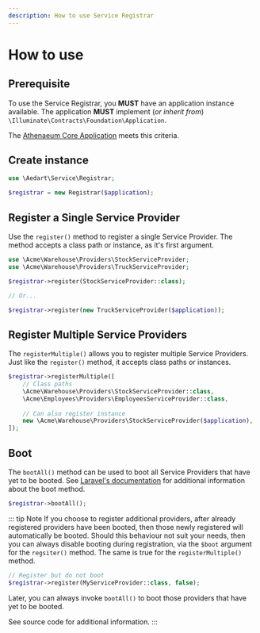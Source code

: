 ```yaml
---
description: How to use Service Registrar
---
```


# How to use

## Prerequisite

To use the Service Registrar, you **MUST** have an application instance available.
The application **MUST** implement (_or inherit from_) `\Illuminate\Contracts\Foundation\Application`.

The [Athenaeum Core Application](../core) meets this criteria.

## Create instance

```php
use \Aedart\Service\Registrar;

$registrar = new Registrar($application);
```

## Register a Single Service Provider

Use the `register()` method to register a single Service Provider.
The method accepts a class path or instance, as it's first argument.

```php
use \Acme\Warehouse\Providers\StockServiceProvider;
use \Acme\Warehouse\Providers\TruckServiceProvider;

$registrar->register(StockServiceProvider::class);

// Or...

$registrar->register(new TruckServiceProvider($application));
```

## Register Multiple Service Providers

The `registerMultiple()` allows you to register multiple Service Providers.
Just like the `register()` method, it accepts class paths or instances.

```php
$registrar->registerMultiple([
    // Class paths
    \Acme\Warehouse\Providers\StockServiceProvider::class,
    \Acme\Employees\Providers\EmployeesServiceProvider::class,
    
    // Can also register instance
    new \Acme\Warehouse\Providers\StockServiceProvider($application),
]);
```

## Boot 

The `bootAll()` method can be used to boot all Service Providers that have yet to be booted.
See [Laravel's documentation](https://laravel.com/docs/10.x/providers#the-boot-method) for additional information about the boot method.

```php
$registrar->bootAll();
```

::: tip Note
If you choose to register additional providers, after already registered providers have been booted, then those newly registered will automatically be booted.
Should this behaviour not suit your needs, then you can always disable booting during registration, via the `$boot` argument for the `regsiter()` method.
The same is true for the `registerMultiple()` method.

```php
// Register but do not boot
$registrar->register(MyServiceProvider::class, false);
```

Later, you can always invoke `bootAll()` to boot those providers that have yet to be booted.

See source code for additional information.
:::
